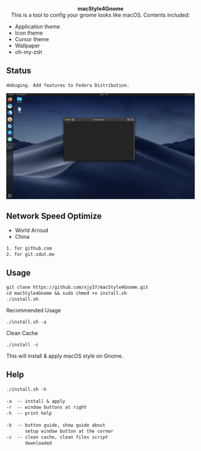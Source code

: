 <p align="center"><strong>macStyle4Gnome</strong>
</br>
This is a tool to config your gnome looks like macOS. Contents included:
</p>

+ Application theme
+ Icon theme
+ Cursor theme
+ Wallpaper
+ oh-my-zsh

## Status
```
debuging. Add features to Fedora Distribution.
```
![sample](./sample.jpg)

## Network Speed Optimize
+ World Arroud
+ China
```
1. for github.com
2. for git.sdut.me
```

## Usage
```
git clone https://github.com/xjy37/macStyle4Gnome.git
cd macStyle4Gnome && sudo chmod +x install.sh
./install.sh
```
Recommended Usage
```
./install.sh -a
```
Clean Cache
```
./install -c
```
This will install & apply macOS style on Gnome.

## Help
```
./install.sh -h

-a  -- install & apply
-r  -- window buttons at right
-h  -- print help

-b  -- button guide, show guide about
       setup window button at the cornor
-c  -- clean cache, clean files script
       downloaded
```
